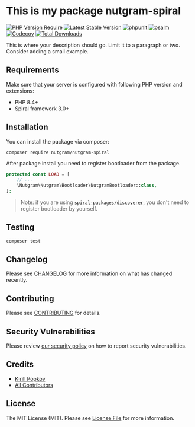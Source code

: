 # This is my package nutgram-spiral

[![PHP Version Require](https://poser.pugx.org/nutgram/nutgram-spiral/require/php)](https://packagist.org/packages/nutgram/nutgram-spiral)
[![Latest Stable Version](https://poser.pugx.org/nutgram/nutgram-spiral/v/stable)](https://packagist.org/packages/nutgram/nutgram-spiral)
[![phpunit](https://github.com/nutgram/nutgram-spiral/actions/workflows/phpunit.yml/badge.svg)](https://github.com/nutgram/nutgram-spiral/actions)
[![psalm](https://github.com/nutgram/nutgram-spiral/actions/workflows/psalm.yml/badge.svg)](https://github.com/nutgram/nutgram-spiral/actions)
[![Codecov](https://codecov.io/gh/nutgram/nutgram-spiral/branch/master/graph/badge.svg)](https://codecov.io/gh/nutgram/nutgram-spiral/)
[![Total Downloads](https://poser.pugx.org/nutgram/nutgram-spiral/downloads)](https://packagist.org/nutgram/nutgram-spiral/phpunit)


This is where your description should go. Limit it to a paragraph or two. Consider adding a small example.


## Requirements

Make sure that your server is configured with following PHP version and extensions:

- PHP 8.4+
- Spiral framework 3.0+

## Installation

You can install the package via composer:

```bash
composer require nutgram/nutgram-spiral
```

After package install you need to register bootloader from the package.

```php
protected const LOAD = [
    // ...
    \Nutgram\Nutgram\Bootloader\NutgramBootloader::class,
];
```

> Note: if you are using [`spiral-packages/discoverer`](https://github.com/spiral-packages/discoverer),
> you don't need to register bootloader by yourself.

## Testing

```bash
composer test
```

## Changelog

Please see [CHANGELOG](CHANGELOG.md) for more information on what has changed recently.

## Contributing

Please see [CONTRIBUTING](.github/CONTRIBUTING.md) for details.

## Security Vulnerabilities

Please review [our security policy](../../security/policy) on how to report security vulnerabilities.

## Credits

- [Kirill Popkov](https://github.com/popkovkirill)
- [All Contributors](../../contributors)

## License

The MIT License (MIT). Please see [License File](LICENSE) for more information.

